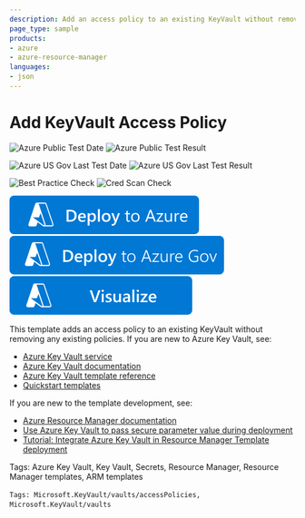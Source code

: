 ```yaml
---
description: Add an access policy to an existing KeyVault without removing existing policies.
page_type: sample
products:
- azure
- azure-resource-manager
languages:
- json
---
```

# Add KeyVault Access Policy

![Azure Public Test Date](https://azurequickstartsservice.blob.core.windows.net/badges/quickstarts/microsoft.keyvault/keyvault-add-access-policy/PublicLastTestDate.svg)
![Azure Public Test Result](https://azurequickstartsservice.blob.core.windows.net/badges/quickstarts/microsoft.keyvault/keyvault-add-access-policy/PublicDeployment.svg)

![Azure US Gov Last Test Date](https://azurequickstartsservice.blob.core.windows.net/badges/quickstarts/microsoft.keyvault/keyvault-add-access-policy/FairfaxLastTestDate.svg)
![Azure US Gov Last Test Result](https://azurequickstartsservice.blob.core.windows.net/badges/quickstarts/microsoft.keyvault/keyvault-add-access-policy/FairfaxDeployment.svg)

![Best Practice Check](https://azurequickstartsservice.blob.core.windows.net/badges/quickstarts/microsoft.keyvault/keyvault-add-access-policy/BestPracticeResult.svg)
![Cred Scan Check](https://azurequickstartsservice.blob.core.windows.net/badges/quickstarts/microsoft.keyvault/keyvault-add-access-policy/CredScanResult.svg)

[![Deploy To Azure](https://raw.githubusercontent.com/Azure/azure-quickstart-templates/master/1-CONTRIBUTION-GUIDE/images/deploytoazure.svg?sanitize=true)](https://portal.azure.com/#create/Microsoft.Template/uri/https%3A%2F%2Fraw.githubusercontent.com%2FAzure%2Fazure-quickstart-templates%2Fmaster%2Fquickstarts%2Fmicrosoft.keyvault%2Fkeyvault-add-access-policy%2Fazuredeploy.json)
[![Deploy To Azure US Gov](https://raw.githubusercontent.com/Azure/azure-quickstart-templates/master/1-CONTRIBUTION-GUIDE/images/deploytoazuregov.svg?sanitize=true)](https://portal.azure.us/#create/Microsoft.Template/uri/https%3A%2F%2Fraw.githubusercontent.com%2FAzure%2Fazure-quickstart-templates%2Fmaster%2Fquickstarts%2Fmicrosoft.keyvault%2Fkeyvault-add-access-policy%2Fazuredeploy.json)
[![Visualize](https://raw.githubusercontent.com/Azure/azure-quickstart-templates/master/1-CONTRIBUTION-GUIDE/images/visualizebutton.svg?sanitize=true)](http://armviz.io/#/?load=https%3A%2F%2Fraw.githubusercontent.com%2FAzure%2Fazure-quickstart-templates%2Fmaster%2Fquickstarts%2Fmicrosoft.keyvault%2Fkeyvault-add-access-policy%2Fazuredeploy.json)

This template adds an access policy to an existing KeyVault without removing any existing policies. If you are new to Azure Key Vault, see:

- [Azure Key Vault service](https://azure.microsoft.com/services/key-vault/)
- [Azure Key Vault documentation](https://docs.microsoft.com/azure/key-vault/)
- [Azure Key Vault template reference](https://docs.microsoft.com/azure/templates/microsoft.keyvault/allversions)
- [Quickstart templates](https://azure.microsoft.com/resources/templates/?resourceType=Microsoft.Keyvault)

If you are new to the template development, see:

- [Azure Resource Manager documentation](https://docs.microsoft.com/azure/azure-resource-manager/)
- [Use Azure Key Vault to pass secure parameter value during deployment](https://docs.microsoft.com/azure/azure-resource-manager/resource-manager-keyvault-parameter)
- [Tutorial: Integrate Azure Key Vault in Resource Manager Template deployment](https://docs.microsoft.com/azure/azure-resource-manager/resource-manager-tutorial-use-key-vault)

Tags: Azure Key Vault, Key Vault, Secrets, Resource Manager, Resource Manager templates, ARM templates

`Tags: Microsoft.KeyVault/vaults/accessPolicies, Microsoft.KeyVault/vaults`
